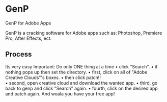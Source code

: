 # GenP
GenP for Adobe Apps

GenP is a cracking software for Adobe apps such as: Photoshop, Premiere Pro, After Effects, ect.

## Process
Its very easy
Important:
Do only ONE thing at a time
 • click "Search". 
 • if nothing pops up then set the directory. 
 • first, click on all of "Adobe Creative Clouds"'s boxes. 
 • then click patch!!  
 • second, open creative cloud and download the wanted app. 
 • third, go back to genp and click "Search" again. 
 • fourth, click on the desired app and patch again. 
And woala you have your free app!